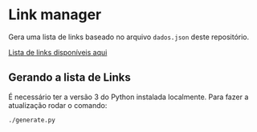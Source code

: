 # Link manager

Gera uma lista de links baseado no arquivo `dados.json` deste repositório.

[Lista de links disponíveis aqui](https://raw.githubusercontent.com/rmonicovia/linkman/refs/heads/main/links.html)

## Gerando a lista de Links

É necessário ter a versão 3 do Python instalada localmente. Para fazer a atualização rodar o comando:

`./generate.py` 
